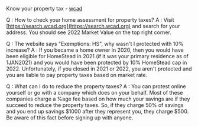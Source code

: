 Know your property tax - [wcad](https://search.wcad.org)

Q : How to check your home assessment for property taxes?
A : Visit [https://search.wcad.org](https://search.wcad.org) and search for your address.
You should see 2022 Market Value on the top right corner.


Q : The website says "Exemptions: HS", why wasn't I protected with 10% increase?
A : If you became a home owner in 2020, then you would have been eligible for HomeStead in 2021 (if it was your primary residence as of 1JAN2021) and you would have been protected by 10% HomeStead cap in 2022.
Unfortunately, if you closed in 2021 or 2022, you aren't protected and you are liable to pay property taxes based on market rate.


Q : What can I do to reduce the property taxes?
A : You can protest online yourself or go with a company which does on your behalf. Most of these companies charge a %age fee based on how much your savings are if they succeed to reduce the property taxes. So, if they charge 50% of savings and you end up savings $1000 after they represent you, they charge $500. Be aware of this fact before signing up with anyone.


